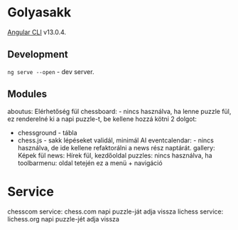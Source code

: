 # Golyasakk

[Angular CLI](https://github.com/angular/angular-cli) v13.0.4.

## Development

`ng serve --open` - dev server.

## Modules

aboutus: Elérhetőség fül
chessboard: - nincs használva, ha lenne puzzle fül, ez renderelné ki a napi puzzle-t, be kellene hozzá kötni 2 dolgot:
* chessground - tábla
* chess.js - sakk lépéseket validál, minimál AI
eventcalendar: - nincs használva, de ide kellene refaktorálni a news rész naptárát.
gallery: Képek fül
news: Hírek fül, kezdőoldal
puzzles: nincs használva, ha
toolbarmenu: oldal tetején ez a menü + navigáció

# Service

chesscom service: chess.com napi puzzle-ját adja vissza
lichess service: lichess.org napi puzzle-jét adja vissza



